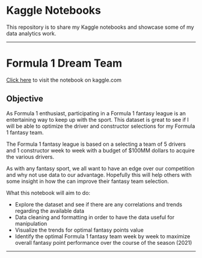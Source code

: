 # Kaggle Notebooks
This repository is to share my Kaggle notebooks and showcase some of my data analytics work.

<hr>

# Formula 1 Dream Team
<a href="https://www.kaggle.com/kevinkwan/the-formula-1-fantasy-dream-team">Click here</a> to visit the notebook on kaggle.com
## Objective
As Formula 1 enthusiast, participating in a Formula 1 fantasy league is an entertaining way to keep up with the sport. This dataset is great to see if I will be able to optimize the driver and constructor selections for my Formula 1 fantasy team.

The Formula 1 fantasy league is based on a selecting a team of 5 drivers and 1 constructor week to week with a budget of $100MM dollars to acquire the various drivers.

As with any fantasy sport, we all want to have an edge over our competition and why not use data to our advantage. Hopefully this will help others with some insight in how the can improve their fantasy team selection.

What this notebook will aim to do:
* Explore the dataset and see if there are any correlations and trends regarding the available data
* Data cleaning and formatting in order to have the data useful for manipulation
* Visualize the trends for optimal fantasy points value
* Identify the optimal Formula 1 fantasy team week by week to maximize overall fantasy point performance over the course of the season (2021)

<hr>
